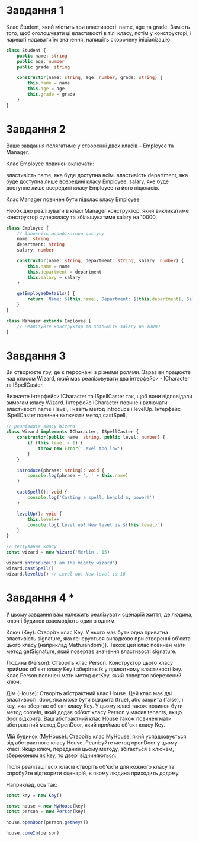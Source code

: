# Завдання 1

Клас Student, який містить три властивості: name, age та grade. Замість того, щоб оголошувати ці властивості в тілі класу, потім у конструкторі, і нарешті надавати їм значення, напишіть скорочену ініціалізацію.

```ts
class Student {
	public name: string
	public age: number
	public grade: string

	constructor(name: string, age: number, grade: string) {
		this.name = name
		this.age = age
		this.grade = grade
	}
}
```

# Завдання 2

Ваше завдання полягатиме у створенні двох класів – Employee та Manager.

Клас Employee повинен включати:

властивість name, яка буде доступна всім.
властивість department, яка буде доступна лише всередині класу Employee.
salary, яке буде доступне лише всередині класу Employee та його підкласів.

Клас Manager повинен бути підклас класу Employee

Необхідно реалізувати в класі Manager конструктор, який викликатиме конструктор суперкласу та збільшуватиме salary на 10000.

```ts
class Employee {
	// Заповніть модифікатори доступу
	name: string
	department: string
	salary: number

	constructor(name: string, department: string, salary: number) {
		this.name = name
		this.department = department
		this.salary = salary
	}

	getEmployeeDetails() {
		return `Name: ${this.name}, Department: ${this.department}, Salary: ${this.salary}`
	}
}

class Manager extends Employee {
	// Реалізуйте конструктор та збільшіть salary на 10000
}
```

# Завдання 3

Ви створюєте гру, де є персонажі з різними ролями. Зараз ви працюєте над класом Wizard, який має реалізовувати два інтерфейси - ICharacter та ISpellCaster.

Визначте інтерфейси ICharacter та ISpellCaster так, щоб вони відповідали вимогам класу Wizard. Інтерфейс ICharacter повинен включати властивості name і level, і навіть метод introduce і levelUp. Інтерфейс ISpellCaster повинен включати метод castSpell.

```ts
// реалізація класу Wizard
class Wizard implements ICharacter, ISpellCaster {
	constructor(public name: string, public level: number) {
		if (this.level < 1) {
			throw new Error('Level too low')
		}
	}

	introduce(phrase: string): void {
		console.log(phrase + ', ' + this.name)
	}

	castSpell(): void {
		console.log('Casting a spell, behold my power!')
	}

	levelUp(): void {
		this.level++
		console.log(`Level up! New level is ${this.level}`)
	}
}

// тестування класу
const wizard = new Wizard('Merlin', 15)

wizard.introduce('I am the mighty wizard')
wizard.castSpell()
wizard.levelUp() // Level up! New level is 16
```

# Завдання 4 \*

У цьому завдання вам належить реалізувати сценарій життя, де людина, ключ і будинок взаємодіють один з одним.

Ключ (Key): Створіть клас Key. У нього має бути одна приватна властивість signature, яка генерується випадково при створенні об'єкта цього класу (наприклад Math.random()). Також цей клас повинен мати метод getSignature, який повертає значення властивості signature.

Людина (Person): Створіть клас Person. Конструктор цього класу приймає об'єкт класу Key і зберігає їх у приватному властивості key. Клас Person повинен мати метод getKey, який повертає збережений ключ.

Дім (House): Створіть абстрактний клас House. Цей клас має дві властивості: door, яка може бути відкрита (true), або закрита (false), і key, яка зберігає об'єкт класу Key. У цьому класі також повинен бути метод comeIn, який додає об'єкт класу Person у масив tenants, якщо door відкрита. Ваш абстрактний клас House також повинен мати абстрактний метод OpenDoor, який приймає об'єкт класу Key.

Мій будинок (MyHouse): Створіть клас MyHouse, який успадковується від абстрактного класу House. Реалізуйте метод openDoor у цьому класі. Якщо ключ, переданий цьому методу, збігається з ключем, збереженим як key, то двері відчиняються.

Після реалізації всіх класів створіть об'єкти для кожного класу та спробуйте відтворити сценарій, в якому людина приходить додому.

Наприклад, ось так:

```ts
const key = new Key()

const house = new MyHouse(key)
const person = new Person(key)

house.openDoor(person.getKey())

house.comeIn(person)
```
